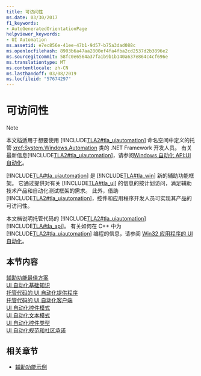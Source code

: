 ```yaml
---
title: 可访问性
ms.date: 03/30/2017
f1_keywords:
- AutoGeneratedOrientationPage
helpviewer_keywords:
- UI Automation
ms.assetid: e7ec856e-41ee-47b1-9d57-b75a3dad088c
ms.openlocfilehash: 8903b6a47aa2800ef4fa4fba2cd2537d2b3896e2
ms.sourcegitcommit: 58fc0e6564a37fa1b9b1b140a637e864c4cf696e
ms.translationtype: MT
ms.contentlocale: zh-CN
ms.lasthandoff: 03/08/2019
ms.locfileid: "57674297"
---
```

# <a name="accessibility"></a>可访问性
> [!NOTE]
>  本文档适用于想要使用 [!INCLUDE[TLA2#tla_uiautomation](../../../includes/tla2sharptla-uiautomation-md.md)] 命名空间中定义的托管 <xref:System.Windows.Automation> 类的 .NET Framework 开发人员。 有关最新信息[!INCLUDE[TLA2#tla_uiautomation](../../../includes/tla2sharptla-uiautomation-md.md)]，请参阅[Windows 自动化 API:UI 自动化](https://go.microsoft.com/fwlink/?LinkID=156746)。  
  
 [!INCLUDE[TLA#tla_uiautomation](../../../includes/tlasharptla-uiautomation-md.md)] 是 [!INCLUDE[TLA#tla_win](../../../includes/tlasharptla-win-md.md)] 新的辅助功能框架。 它通过提供对有关 [!INCLUDE[TLA#tla_ui](../../../includes/tlasharptla-ui-md.md)] 的信息的按计划访问，满足辅助技术产品和自动化测试框架的需求。 此外，借助 [!INCLUDE[TLA2#tla_uiautomation](../../../includes/tla2sharptla-uiautomation-md.md)]，控件和应用程序开发人员可实现其产品的可访问性。  
  
 本文档说明托管代码的 [!INCLUDE[TLA2#tla_uiautomation](../../../includes/tla2sharptla-uiautomation-md.md)] [!INCLUDE[TLA#tla_api](../../../includes/tlasharptla-api-md.md)]。 有关如何在 C++ 中为 [!INCLUDE[TLA2#tla_uiautomation](../../../includes/tla2sharptla-uiautomation-md.md)] 编程的信息，请参阅 [Win32 应用程序的 UI 自动化](/windows/desktop/winauto/windows-automation-api-portal)。  
  
## <a name="in-this-section"></a>本节内容  
 [辅助功能最佳方案](../../../docs/framework/ui-automation/accessibility-best-practices.md)  
 [UI 自动化基础知识](../../../docs/framework/ui-automation/index.md)  
 [托管代码的 UI 自动化提供程序](../../../docs/framework/ui-automation/ui-automation-providers-for-managed-code.md)  
 [托管代码的 UI 自动化客户端](../../../docs/framework/ui-automation/ui-automation-clients-for-managed-code.md)  
 [UI 自动化控件模式](../../../docs/framework/ui-automation/ui-automation-control-patterns.md)  
 [UI 自动化文本模式](../../../docs/framework/ui-automation/ui-automation-text-pattern.md)  
 [UI 自动化控件类型](../../../docs/framework/ui-automation/ui-automation-control-types.md)  
 [UI 自动化规范和社区承诺](../../../docs/framework/ui-automation/ui-automation-specification-and-community-promise.md)  
  
## <a name="related-sections"></a>相关章节  
- [辅助功能示例](https://github.com/Microsoft/WPF-Samples/tree/master/Accessibility) 
